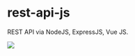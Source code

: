 # rest-api-js

REST API via NodeJS, ExpressJS, Vue JS.




<img src="http://crowdforthink.com/assets/uploads/blogs/0752431b16084e2bc68868f7908c94a1.png">
